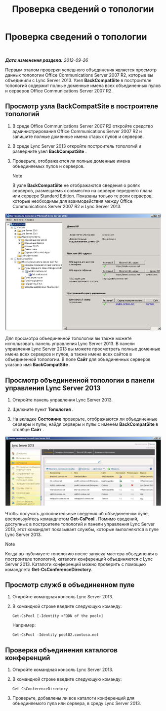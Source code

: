﻿---
title: Проверка сведений о топологии
TOCTitle: Проверка сведений о топологии
ms:assetid: aa4c424e-f87c-4be6-8df6-a0cd193b11fc
ms:mtpsurl: https://technet.microsoft.com/ru-ru/library/JJ205151(v=OCS.15)
ms:contentKeyID: 49310810
ms.date: 05/19/2016
mtps_version: v=OCS.15
ms.translationtype: HT
---

# Проверка сведений о топологии

 

_**Дата изменения раздела:** 2012-09-26_

Первым этапом проверки успешного объединения является просмотр данных топологии Office Communications Server 2007 R2, которые вы объединили с Lync Server 2013. Узел **BackCompatSite** в построителе топологий содержит полные доменные имена всех объединенных пулов и серверов Office Communications Server 2007 R2.

## Просмотр узла BackCompatSite в построителе топологий

1.  В среде Office Communications Server 2007 R2 откройте средство администрирования Office Communications Server 2007 R2 и запишите полные доменные имена старых пулов и серверов.

2.  В среде Lync Server 2013 откройте построитель топологий и разверните узел **BackCompatSite** .

3.  Проверьте, отображаются ли полные доменные имена объединяемых пулов и серверов.
    
    > [!NOTE]  
    > В узле <strong>BackCompatSite</strong> не отображаются сведения о ролях серверов, размещаемых совместно на сервере переднего плана или сервере Standard Edition. Показаны только те роли серверов, которые необходимы для взаимодействия между Office Communications Server 2007 R2 и Lync Server 2013.

![Диалоговое окно BackCompatSite в построителе топологий](images/JJ205243.62751c76-f018-4c6d-bb48-c61ef8974d31(OCS.15).jpg "Диалоговое окно BackCompatSite в построителе топологий")

Для просмотра объединенной топологии вы также можете использовать панель управления Lync Server 2013. В панели управления Lync Server 2013 вы можете просмотреть полные доменные имена всех серверов и пулов, а также имена всех сайтов в объединенной топологии. В поле **Сайт** для объединенных серверов указано имя **BackCompatSite** .

## Просмотр объединенной топологии в панели управления Lync Server 2013

1.  Откройте панель управления Lync Server 2013.

2.  Щелкните пункт **Топология** .

3.  На вкладке **Состояние** проверьте, отображаются ли объединенные серверы и пулы, найдя серверы и пулы с именем **BackCompatSite** в столбце **Сайт** .

![Панель управления Lync Server, в которой отображается объединенная топология](images/JJ205151.f986ddd4-2040-454d-9389-7f6154b59cc9(OCS.15).jpg "Панель управления Lync Server, в которой отображается объединенная топология")

Чтобы получить дополнительные сведения об объединенном пуле, воспользуйтесь командлетом **Get-CsPool** . Помимо сведений, доступных в построителе топологий и панели управления Lync Server 2013, этот командлет показывает службы, которые выполняются в пуле Lync Server 2013.

> [!NOTE]  
> Когда вы публикуете топологию после запуска мастера объединения в построителе топологий, каталоги конференций объединяются с Lync Server 2013. Каталоги конференций можно проверить с помощью командлета <strong>Get-CsConferenceDirectory</strong>.

## Просмотр служб в объединенном пуле

1.  Откройте командная консоль Lync Server 2013.

2.  В командной строке введите следующую команду:
    
        Get-CsPool [-Identity <FQDN of the pool>]
    
    Например:
    
        Get-CsPool -Identity pool02.contoso.net

## Проверка объединения каталогов конференций

1.  Откройте командная консоль Lync Server 2013.

2.  В командной строке введите следующую команду:
    
        Get-CsConferenceDirectory

3.  Проверьте, добавлены ли все каталоги конференций для объединяемого пула или сервера, в среду Lync Server 2013.

